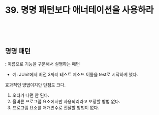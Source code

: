 # 39. 명명 패턴보다 애너테이션을 사용하라

<br><br><br>


## 명명 패턴
: 이름으로 기능을 구분해서 실행하는 패턴

* 예: JUnit에서 버전 3까지 테스트 메소드 이름을 test로 시작하게 했다.

효과적인 방법이지만 단점도 크다.
1. 오타가 나면 안 된다.
2. 올바른 프로그램 요소에서만 사용되리라고 보장할 방법 없다.
3. 프로그램 요소를 매개변수로 전달할 방법이 없다.

